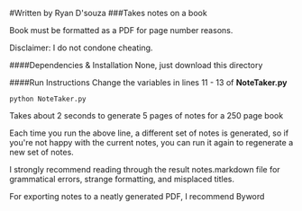 #Written by Ryan D'souza
###Takes notes on a book

Book must be formatted as a PDF for page number reasons.

Disclaimer: I do not condone cheating.

####Dependencies & Installation
    None, just download this directory

####Run Instructions
Change the variables in lines 11 - 13 of **NoteTaker.py** 

    python NoteTaker.py

Takes about 2 seconds to generate 5 pages of notes for a 250 page book

Each time you run the above line, a different set of notes is generated, so if you're not happy with the current notes, you can run it again to regenerate a new set of notes.

I strongly recommend reading through the result notes.markdown file for grammatical errors, strange formatting, and misplaced titles. 

For exporting notes to a neatly generated PDF, I recommend Byword

